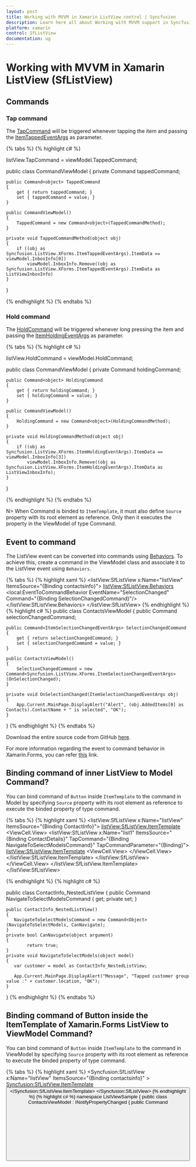 ```yaml
---
layout: post
title: Working with MVVM in Xamarin ListView control | Syncfusion
description: Learn here all about Working with MVVM support in Syncfusion Xamarin ListView (SfListView) control and more.
platform: xamarin
control: SfListView
documentation: ug
---
```


# Working with MVVM in Xamarin ListView (SfListView)

## Commands

### Tap command

The [TapCommand](https://help.syncfusion.com/cr/xamarin/Syncfusion.ListView.XForms.SfListView.html#Syncfusion_ListView_XForms_SfListView_TapCommand) will be triggered whenever tapping the item and passing the [ItemTappedEventArgs](https://help.syncfusion.com/cr/xamarin/Syncfusion.ListView.XForms.ItemTappedEventArgs.html) as parameter.

{% tabs %}
{% highlight c# %}

listView.TapCommand = viewModel.TappedCommand;

public class CommandViewModel
{
    private Command<Object> tappedCommand;

    public Command<object> TappedCommand
    {
        get { return tappedCommand; }
        set { tappedCommand = value; }
    }

    public CommandViewModel()
    {            
        TappedCommand = new Command<object>(TappedCommandMethod);
    }

    private void TappedCommandMethod(object obj)
    {
        if ((obj as Syncfusion.ListView.XForms.ItemTappedEventArgs).ItemData == viewModel.InboxInfo[0])
            viewModel.InboxInfo.Remove((obj as Syncfusion.ListView.XForms.ItemTappedEventArgs).ItemData as ListViewInboxInfo)
    }   
}

{% endhighlight %}
{% endtabs %}

### Hold command

The [HoldCommand](https://help.syncfusion.com/cr/xamarin/Syncfusion.ListView.XForms.SfListView.html#Syncfusion_ListView_XForms_SfListView_HoldCommand) will be triggered whenever long pressing the item and passing the [ItemHoldingEventArgs](https://help.syncfusion.com/cr/xamarin/Syncfusion.ListView.XForms.ItemHoldingEventArgs.html) as parameter.
 
{% tabs %}
{% highlight c# %}

listView.HoldCommand = viewModel.HoldCommand;

public class CommandViewModel
{
    private Command<Object> holdingCommand;

    public Command<object> HoldingCommand
    {
        get { return holdingCommand; }
        set { holdingCommand = value; }
    }

    public CommandViewModel()
    {
        HoldingCommand = new Command<object>(HoldingCommandMethod);
    }

    private void HoldingCommandMethod(object obj)
    {
        if ((obj as Syncfusion.ListView.XForms.ItemHoldingEventArgs).ItemData == viewModel.InboxInfo[3])
            viewModel.InboxInfo.Remove((obj as Syncfusion.ListView.XForms.ItemHoldingEventArgs).ItemData as ListViewInboxInfo);
    }
}

{% endhighlight %}
{% endtabs %}

N> When Command is binded to `ItemTemplate`, it must also define `Source` property with its root element as reference. Only then it executes the property in the ViewModel of type Command.

## Event to command

The ListView event can be converted into commands using [Behaviors](https://developer.xamarin.com/guides/xamarin-forms/behaviors/). To achieve this, create a command in the ViewModel class and associate it to the ListView event using `Behaviors`.

{% tabs %}
{% highlight xaml %}
<listView:SfListView x:Name="listView" ItemsSource="{Binding contactsinfo}">
    <listView:SfListView.Behaviors>
        <local:EventToCommandBehavior EventName="SelectionChanged" Command="{Binding SelectionChangedCommand}"/>
    </listView:SfListView.Behaviors>
</listView:SfListView>
{% endhighlight %}
{% highlight c# %}
public class ContactsViewModel
{
    public Command<ItemSelectionChangedEventArgs> selectionChangedCommand;

    public Command<ItemSelectionChangedEventArgs> SelectionChangedCommand
    {
        get { return selectionChangedCommand; }
        set { selectionChangedCommand = value; }
    }

    public ContactsViewModel()
    {
        SelectionChangedCommand = new Command<Syncfusion.ListView.XForms.ItemSelectionChangedEventArgs>(OnSelectionChanged);
    }

    private void OnSelectionChanged(ItemSelectionChangedEventArgs obj)
    {
        App.Current.MainPage.DisplayAlert("Alert", (obj.AddedItems[0] as Contacts).ContactName + " is selected", "OK");
    }
}
{% endhighlight %}
{% endtabs %}

Download the entire source code from GitHub [here](https://github.com/SyncfusionExamples/Load-xamarin.forms-listview-with-event-to-command-behavior).

For more information regarding the event to command behavior in Xamarin.Forms, you can refer [this](https://developer.xamarin.com/samples/xamarin-forms/Behaviors/EventToCommandBehavior/) link.

## Binding command of inner ListView to Model Command?

You can bind command of `Button` inside `ItemTemplate` to the command in Model by specifying `Source` property with its root element as reference to execute the binded property of type command.

{% tabs %}
{% highlight xaml %}
<listView:SfListView x:Name="listView" ItemsSource="{Binding ContactInfo}">
     <listView:SfListView.ItemTemplate>
        <DataTemplate>
           <ViewCell>
                <ViewCell.View>
                   <StackLayout>
                        <listView:SfListView x:Name="list1" ItemsSource="{Binding ContactDetails}" TapCommand="{Binding NavigateToSelectModelsCommand}" TapCommandParameter="{Binding}">
                            <listView:SfListView.ItemTemplate>
                                 <DataTemplate>
                                      <ViewCell>
                                          <ViewCell.View>
                                               <StackLayout BackgroundColor="Teal" >
                                                    <Label Text="{Binding ContactName} "/>
                                                    <Label Text="{Binding ContactNumber}"/>
                                                    <StackLayout HeightRequest="1" BackgroundColor="Gray"/>
                                                </StackLayout>
                                           </ViewCell.View>
                                       </ViewCell>
                                 </DataTemplate>
                            </listView:SfListView.ItemTemplate>
                        </listView:SfListView>
                    </StackLayout>
                </ViewCell.View>
            </ViewCell>
        </DataTemplate>
    </listView:SfListView.ItemTemplate>
</listView:SfListView>

{% endhighlight %}
{% highlight c# %}

public class ContactInfo_NestedListView
{
    public Command<Object> NavigateToSelectModelsCommand { get; private set; }

    public ContactInfo_NestedListView()
    {
       NavigateToSelectModelsCommand = new Command<Object>(NavigateToSelectModels, CanNavigate);
    }
    private bool CanNavigate(object argument)
    {
            return true;
    }
    private void NavigateToSelectModels(object model)
    {
       var customer = model as ContactInfo_NestedListView;
            
       App.Current.MainPage.DisplayAlert("Message", "Tapped customer group value :" + customer.location, "OK");
    }
}
{% endhighlight %}
{% endtabs %}

## Binding command of Button inside the ItemTemplate of Xamarin.Forms ListView to ViewModel Command?

You can bind command of `Button` inside `ItemTemplate` to the command in ViewModel by specifying `Source` property with its root element as reference to execute the binded property of type command.

{% tabs %}
{% highlight xaml %}
<Syncfusion:SfListView x:Name="listView" ItemsSource="{Binding contactsinfo}" >
    <Syncfusion:SfListView.ItemTemplate>
        <DataTemplate>
            <ViewCell>
                <Grid >
                    <Button Text="Delete" Command="{Binding Path=BindingContext.DeleteCommand, Source={x:Reference listView}}" CommandParameter="{x:Reference listView}"/>
                </Grid>
            </ViewCell>
        </DataTemplate>
    </Syncfusion:SfListView.ItemTemplate>
</Syncfusion:SfListView>
{% endhighlight %}
{% highlight c# %}
namespace ListViewSample 
{
    public class ContactsViewModel : INotifyPropertyChanged
    {
        public Command<object> DeleteCommand { get; set; }
         
        public ContactsViewModel()
        {
            DeleteCommand = new Command<object>(OnTapped);
        }

        private void OnTapped(object obj)
        {
            var contact = obj as Contacts;
            contactsInfo.Remove(contact);
            App.Current.MainPage.DisplayAlert("Message","Item Deleted :" +contact.ContactName,"Ok");
        }
    }
}        
{% endhighlight %}
{% endtabs %}

You can download the sample from GitHub [here](https://github.com/SyncfusionExamples/How-bind-a-Command-of-Button-inside-the-ItemTemplate-of-Xamarin.Forms-ListView-to-ViewModel-Command).

## ListView with Prism Framework

The `SfListView` allows the user to work with `Prism` for MVVM Framework. Steps to be followed:

1. Replace your application to prism application in App.xaml file.
2. Inherit App.xaml.cs from prism application instead of your application.
3. Create a prism namespace library reference in xaml file of the `ContentPage`.
4. Connect view and view model instead of binding context by registering them.

{% tabs %}
{% highlight c# %}
public partial class App : PrismApplication
{
    public App(IPlatformInitializer initializer = null) : base(initializer) { }

    protected override void OnInitialized()
    {
        InitializeComponent();

    }

    protected override void RegisterTypes()
    {
        Container.RegisterTypeForNavigation<MainPage, MainPageViewModel>();
    }
}

{% endhighlight %}
{% endtabs %}

{% tabs %}
{% highlight xaml %}
<?xml version="1.0" encoding="utf-8" ?>
<prism:PrismApplication xmlns="http://xamarin.com/schemas/2014/forms"
                        xmlns:x="http://schemas.microsoft.com/winfx/2009/xaml"
                        xmlns:prism="clr-namespace:Prism.Unity;assembly=Prism.Unity.Forms"
                        x:Class="ListViewPrism.App">
</prism:PrismApplication>

{% endhighlight %}
{% endtabs %}

{% tabs %}
{% highlight xaml %}
<ContentPage xmlns="http://xamarin.com/schemas/2014/forms"
             xmlns:x="http://schemas.microsoft.com/winfx/2009/xaml"
             xmlns:prism="clr-namespace:Prism.Mvvm;assembly=Prism.Forms"
             xmlns:local="clr-namespace:ListViewPrism;assembly=ListViewPrism"
             xmlns:syncfusion="clr-namespace:Syncfusion.ListView.XForms;assembly=Syncfusion.SfListView.XForms"
             x:Class="ListViewPrism.Views.MainPage"
             Title="MainPage">
    <StackLayout HorizontalOptions="FillAndExpand" VerticalOptions="FillAndExpand">
        <syncfusion:SfListView x:Name="listView" ItemSize="70" ItemSpacing="0,0,5,0"
                             AutoFitMode="Height"
                             ItemsSource="{Binding ContactsInfo}" IsStickyHeader="True" 
                             AllowSwiping="True" IsStickyGroupHeader="True" GroupHeaderSize="50">
        </syncfusion:SfListView>
    </StackLayout>
</ContentPage>    
{% endhighlight %}
{% endtabs %}

For more details, refer to [https://xamgirl.com/prism-in-xamarin-forms-step-by-step-part-1](https://xamgirl.com/prism-in-xamarin-forms-step-by-step-part-1).

Download the entire source code from GitHub [here](https://github.com/SyncfusionExamples/Using-xamarin.forms-listview-in-prism).

## ListView with MVVMCross

The `SfListView` allows users work with `MVVMCross` Framework. Follow the below steps to work with MVVMCross Framework:

1. Inherit App.cs from `MvxApplication` instead of your application.
{% capture codesnippet1 %}
{% tabs %}
{% highlight c# %}
public class CoreApp : MvvmCross.Core.ViewModels.MvxApplication
{
    public override void Initialize()
    {

    }
}
{% endhighlight %}
{% endtabs %}
{% endcapture %}
{{ codesnippet1 | OrderList_Indent_Level_1 }}

2. Inherit ViewModel from the `MvxViewModel`.
{% capture codesnippet2 %}
{% tabs %}
{% highlight c# %}
public class MvxFormsViewModel : MvxViewModel
{
    public MvxFormsViewModel()
    {

    }
}
{% endhighlight %}
{% endtabs %}
{% endcapture %}
{{ codesnippet2 | OrderList_Indent_Level_1 }}

3. Connect view and view model instead of binding context by registering them.
{% capture codesnippet3 %}
{% tabs %}
{% highlight c# %}
public class CoreApp : MvvmCross.Core.ViewModels.MvxApplication
{
    public override void Initialize()
    {
        CreatableTypes()
            .EndingWith("Service")
            .AsInterfaces()
            .RegisterAsLazySingleton();

        RegisterNavigationServiceAppStart<ViewModels.MvxFormsViewModel>();
    }
}
{% endhighlight %}
{% endtabs %}
{% endcapture %}
{{ codesnippet3 | OrderList_Indent_Level_1 }}

4. Derive `MainActivity` and `AppDelegate` from `MvxFormsAppCompatActivity` and `MvxFormsApplicationDelegate` for initializing renderer.
{% capture codesnippet4 %}
{% tabs %}
{% highlight c# %}
public class MainActivity : MvxFormsAppCompatActivity
{
    protected override void OnCreate(Bundle bundle)
    {
        base.OnCreate(bundle);
        TabLayoutResource = Resource.Layout.Tabbar;
        ToolbarResource = Resource.Layout.Toolbar;
    }
}

public partial class AppDelegate : MvxFormsApplicationDelegate
{
    public override UIWindow Window { get; set; }

    public override bool FinishedLaunching(UIApplication app, NSDictionary options)
    {
        SfListViewRenderer.Init();
    }
}
{% endhighlight %}
{% endtabs %}
{% endcapture %}
{{ codesnippet4 | OrderList_Indent_Level_1 }}

For more details, refer to this [documentation](https://www.mvvmcross.com/documentation/getting-started/mvvmcross-overview).

You can download the entire source code of this demo in the following link: [Source code](https://github.com/SyncfusionExamples/listview_MVVMCross).

## Binding properties in MVVM pattern

### Binding ItemsSource

`SfListView` support to bind the [ItemsSource](https://help.syncfusion.com/cr/xamarin/Syncfusion.ListView.XForms.SfListView.html#Syncfusion_ListView_XForms_SfListView_ItemsSource) property to populate the list view items from view model.

{% tabs %}
{% highlight xaml %}
<?xml version="1.0" encoding="utf-8" ?>
<ContentPage xmlns="http://xamarin.com/schemas/2014/forms"
             xmlns:x="http://schemas.microsoft.com/winfx/2009/xaml"
             xmlns:local="clr-namespace:MVVM"
             xmlns:syncfusion="clr-namespace:Syncfusion.ListView.XForms;assembly=Syncfusion.SfListView.XForms"
             x:Class="MVVM.MainPage">
    <ContentPage.BindingContext>
        <local:BookInfoRepository/>
    </ContentPage.BindingContext>
</ContentPage>
<syncfusion:SfListView x:Name="listView" ItemsSource="{Binding BookInfoCollection}"/>
{% endhighlight %}
{% highlight c# %}
listView.SetBinding(SfListView.ItemsSourceProperty, new Binding("BookInfoCollection", BindingMode.OneWay));
{% endhighlight %}
{% endtabs %}


{% tabs %}
{% highlight c# %}
//ViewModel.cs
public class BookInfoRepository : INotifyPropertyChanged
{
    private ObservableCollection<BookInfo> bookInfoCollection;
    public event PropertyChangedEventHandler PropertyChanged;

    public ObservableCollection<BookInfo> BookInfoCollection
    {
        get { return bookInfoCollection; }
        set 
             { 
                 this.bookInfoCollection = value;
         this.OnPropertyChanged("BookInfoCollection");
              }
    }

    public void OnPropertyChanged(string name)
    {
        if (this.PropertyChanged != null)
            this.PropertyChanged(this, new PropertyChangedEventArgs(name));
    }

    public BookInfoRepository()
    {
        GenerateNewBookInfo();
    }

    private void GenerateNewBookInfo()
    {
        BookInfoCollection = new ObservableCollection<BookInfo>();
        BookInfoCollection.Add(new BookInfo() { BookName = "Machine Learning Using C#", BookDescription = "You’ll learn several different approaches to applying machine learning"});
        BookInfoCollection.Add(new BookInfo() { BookName = "Object-Oriented Programming in C#", BookDescription = "Object-oriented programming is the de facto programming paradigm"});
        BookInfoCollection.Add(new BookInfo() { BookName = "C# Code Contracts", BookDescription = "Code Contracts provide a way to convey code assumptions"});
    }
}
{% endhighlight %}
{% endtabs %}

### Binding SelectedItem

`SfListView` support to select the items through binding the [SelectedItem](https://help.syncfusion.com/cr/xamarin/Syncfusion.ListView.XForms.SfListView.html#Syncfusion_ListView_XForms_SfListView_SelectedItem) property from view model by implementing the `INotifyPropertyChanged` interface that gives the call back notification to UI.

{% tabs %}
{% highlight xaml %}
<syncfusion:SfListView x:Name="listView" 
                       SelectedItem="{Binding SelectedItem}"
                       ItemsSource="{Binding BookInfoCollection}"/>
{% endhighlight %}
{% highlight c# %}
listView.SetBinding(SfListView.SelectedItemProperty, new Binding("SelectedItem", BindingMode.TwoWay));
{% endhighlight %}
{% endtabs %}

{% tabs %}
{% highlight c# %}
//ViewModel.cs
public class BookInfoRepository : INotifyPropertyChanged
{
    private object selectedItem;
    public object SelectedItem
    {
        get { return this.selectedItem; }
        set
        {
            this.selectedItem = value;
            this.OnPropertyChanged("SelectedItem");
        }
    }
    public BookInfoRepository()
    {
        SelectedItem = BookInfoCollection[2];
    }
}
{% endhighlight %}
{% endtabs %}

Download the entire sample from GitHub [here](https://github.com/SyncfusionExamples/xamarin-forms-listview-selected-item-binding).

### Binding SelectedItems

`sfListView` support to select multiple items through binding the [SelectedItems](https://help.syncfusion.com/cr/xamarin/Syncfusion.ListView.XForms.SfListView.html#Syncfusion_ListView_XForms_SfListView_SelectedItems) property from view model with ObservableCollection<object> type. Set the [SelectionMode](https://help.syncfusion.com/cr/xamarin/Syncfusion.ListView.XForms.SfListView.html#Syncfusion_ListView_XForms_SfListView_SelectionMode) property as `Multiple`.

{% tabs %}
{% highlight xaml %}
<syncfusion:SfListView x:Name="listView"
                        SelectionMode="Multiple"
                        SelectedItems="{Binding SelectedItems}"
                        ItemsSource="{Binding BookInfoCollection}"/>
{% endhighlight %}
{% highlight c# %}
listView.SelectionMode = SelectionMode.Multiple;
listView.SetBinding(SfListView.SelectedItemsProperty, new Binding("SelectedItems", BindingMode.TwoWay));
{% endhighlight %}
{% endtabs %}

{% tabs %}
{% highlight c# %}
//ViewModel.cs
public class BookInfoRepository : INotifyPropertyChanged
{
    public event PropertyChangedEventHandler PropertyChanged;
    private ObservableCollection<object> selectedItems;

    public ObservableCollection<object> SelectedItems
    {
        get { return this.selectedItems; }
        set
        {
            this.selectedItems = value;
            this.OnPropertyChanged("SelectedItems");
        }
    }

    public void OnPropertyChanged(string name)
    {
        if (this.PropertyChanged != null)
            this.PropertyChanged(this, new PropertyChangedEventArgs(name));
    }

    public BookInfoRepository()
    {
        SelectedItems = new ObservableCollection<object>();
        SelectedItems.Add(BookInfoCollection[1]);
        SelectedItems.Add(BookInfoCollection[2]);
    }
}
{% endhighlight %}
{% endtabs %}

Download the entire sample from GitHub [here](https://github.com/SyncfusionExamples/xamarin.forms-listview-selecteditems-binding).

### Binding SelectionChanged event

In `SfListView`, the [SelectionChanged](https://help.syncfusion.com/cr/xamarin/Syncfusion.ListView.XForms.SfListView.html#Syncfusion_ListView_XForms_SfListView_SelectionChanged) event is raised once the selection process has been completed. MVVM for the `SelectionChanged` event can be achieved by binding through the event to command converter. 

Refer [event to command](https://www.syncfusion.com/kb/7523/how-to-turn-events-into-commands-with-behaviors-in-sflistview) knowledge base to create the command for event using behavior.

{% tabs %}
{% highlight xaml %}
<syncfusion:SfListView x:Name="listView" 
                       ItemsSource="{Binding BookInfoCollection}">
    <syncfusion:SfListView.Behaviors>
        <local:EventToCommandBehavior EventName="SelectionChanged" Command="{Binding SelectedItem}" 
                                          Converter="{StaticResource EventArgs}"/>
    </syncfusion:SfListView.Behaviors>
</syncfusion:SfListView>
{% endhighlight %}
{% endtabs %}

{% tabs %}
{% highlight c# %}
//ViewModel.cs
public class BookInfoRepository : INotifyPropertyChanged
{
    private Command<ItemSelectionChangedEventArgs> selectedItem

    public Command<ItemSelectionChangedEventArgs> SelectedItem
    {
        get { return this.selectedItem; }
        set
        {
            this.selectedItem = value;
            this.OnPropertyChanged("SelectedItem");
        }
    }

    public BookInfoRepository()
    {
        selectedItem = new Command<ItemSelectionChangedEventArgs>(OnSelectionChanged);
    }

    ///<summary>
    ///Remove the selected item
    ///</summary>
    public void OnSelectionChanged(ItemSelectionChangedEventArgs obj)
    {
        var eventArgs = obj as ItemSelectionChangedEventArgs;
        var item= eventArgs.AddedItems[0];
        this.bookInfoCollection.Remove(this.BookInfoCollection.FirstOrDefault(x => x == item));
    }
}
{% endhighlight %}
{% endtabs %}

Download the entire sample from GitHub [here](https://github.com/SyncfusionExamples/Xamarin-forms-listview-selected-item-binding-selectionchanged-event-).

### Binding SelectionChanging event

In ListView, the [SelectionChanging](https://help.syncfusion.com/cr/xamarin/Syncfusion.ListView.XForms.SfListView.html#Syncfusion_ListView_XForms_SfListView_SelectionChanging) event will be raised when selecting an item at the execution time. MVVM for the `SelectionChanging` event can be achieved by binding through the event to command converter.

Refer [event to command](https://www.syncfusion.com/kb/7523/how-to-turn-events-into-commands-with-behaviors-in-sflistview) knowledge base to create the command for event using behavior.

{% tabs %}
{% highlight xaml %}
<syncfusion:SfListView x:Name="listView" 
                       ItemsSource="{Binding BookInfoCollection}">
    <syncfusion:SfListView.Behaviors>
        <local:EventToCommandBehavior EventName="SelectionChanging" Command="{Binding SelectedItem}" 
                                          Converter="{StaticResource EventArgs}"/>
    </syncfusion:SfListView.Behaviors>
</syncfusion:SfListView>
{% endhighlight %}
{% endtabs %}

{% tabs %}
{% highlight c# %}
//ViewModel.cs
public class BookInfoRepository : INotifyPropertyChanged
{
    private Command<ItemSelectionChangingEventArgs> selectedItem

    public Command<ItemSelectionChangingEventArgs> SelectedItem
    {
        get { return this.selectedItem; }
        set
        {
            this.selectedItem = value;
            this.OnPropertyChanged("SelectedItem");
        }
    }

    public BookInfoRepository()
    {
        selectedItem = new Command<ItemSelectionChangingEventArgs>(OnSelectionChanging);
    }

    ///<summary>
    ///To disable the selection for particular item
    ///</summary>
    public void OnSelectionChanging(ItemSelectionChangingEventArgs obj)
    {
        var eventArgs = obj as ItemSelectionChangingEventArgs;
        if (eventArgs.AddedItems.Count > 0 && eventArgs.AddedItems[0] == this.BookInfoCollection[0])
            eventArgs.Cancel = true;
    }
}
{% endhighlight %}
{% endtabs %}

Download the entire sample from GitHub [here](https://github.com/SyncfusionExamples/Xamarin-forms-listview-selected-item-binding-selectionchanging-event).

N> Similarly, you can bind the [ItemTapped](https://help.syncfusion.com/cr/xamarin/Syncfusion.ListView.XForms.SfListView.html#Syncfusion_ListView_XForms_SfListView_ItemTapped), [ItemDoubleTapped](https://help.syncfusion.com/cr/xamarin/Syncfusion.ListView.XForms.SfListView.html#Syncfusion_ListView_XForms_SfListView_ItemDoubleTapped), and [ItemHolding](https://help.syncfusion.com/cr/xamarin/Syncfusion.ListView.XForms.SfListView.html#Syncfusion_ListView_XForms_SfListView_ItemHolding) event.

### Handling ItemTapped action

`SfListView` supports binding the [TapCommand](https://help.syncfusion.com/cr/xamarin/Syncfusion.ListView.XForms.SfListView.html#Syncfusion_ListView_XForms_SfListView_TapCommand) property with the item taped action from view model, where you can write navigation or any other action code in the execution. When defining the command, [ItemTappedEventArgs](https://help.syncfusion.com/cr/xamarin/Syncfusion.ListView.XForms.ItemTappedEventArgs.html) will be passed as command parameter which has item information in execution. 

You can define the command parameter for `TapCommand` using [TappedCommandParameter](https://help.syncfusion.com/cr/xamarin/Syncfusion.ListView.XForms.SfListView.html#Syncfusion_ListView_XForms_SfListView_TapCommandParameter), where you can get the element reference passed in view model.

{% tabs %}
{% highlight xaml %}
<syncfusion:SfListView x:Name="listView" 
                    TapCommand="{Binding TapCommand}"
                    ItemsSource="{Binding BookInfoCollection}"/>
{% endhighlight %}
{% highlight c# %}
listView.SetBinding(SfListView.TapCommandProperty, new Binding("TapCommand", BindingMode.OneWay));
{% endhighlight %}
{% endtabs %}

{% tabs %}
{% highlight c# %}
//ViewModel.cs
public class BookInfoRepository : INotifyPropertyChanged
{
    private Command tapCommand;

    public Command TapCommand
    {
        get { return tapCommand; }
        protected set { tapCommand = value; }
    }

    public BookInfoRepository()
    {
        tapCommand = new Command(OnItemTapped);
    }

    ///<summary>
    ///To display tapped item content
    ///</summary>
    public void OnItemTapped(object obj)
    {
        var eventArgs = obj as Syncfusion.ListView.XForms.ItemTappedEventArgs;
        var bookName = (eventArgs.ItemData as BookInfo).BookName;
        var bookDescription = (eventArgs.ItemData as BookInfo).BookDescription;
        var display = Application.Current.MainPage.DisplayAlert(bookName, "Description:" + bookDescription, "Ok");
    }
}
{% endhighlight %}
{% endtabs %}

Download the entire sample from GitHub [here]https://github.com/SyncfusionExamples/xamarin-forms-listview-itemtapped-mvvm).

### Handling ItemHolding action

`SfListView` supports binding the [HoldCommand](https://help.syncfusion.com/cr/xamarin/Syncfusion.ListView.XForms.SfListView.html#Syncfusion_ListView_XForms_SfListView_HoldCommand) property with the item holding action from view model, where you can write navigation or any other action code in the execution. When defining the command, [ItemHoldingEventArgs](https://help.syncfusion.com/cr/xamarin/Syncfusion.ListView.XForms.ItemHoldingEventArgs.html) will be passed as command parameter which has item information in execution. 

You can define the command parameter for the `HoldCommand` using [HoldCommandParameter](https://help.syncfusion.com/cr/xamarin/Syncfusion.ListView.XForms.SfListView.html#Syncfusion_ListView_XForms_SfListView_HoldCommandParameter), where you can get the element reference passed in view model.

{% tabs %}
{% highlight xaml %}
<syncfusion:SfListView x:Name="listView"                     
                       HoldCommand="{Binding HoldCommand}"
                       ItemsSource="{Binding BookInfoCollection}"/>
{% endhighlight %}
{% highlight c# %}
listView.SetBinding(SfListView.HoldCommandProperty, new Binding("HoldCommand", BindingMode.OneWay));
{% endhighlight %}
{% endtabs %}

{% tabs %}
{% highlight c# %}
//ViewModel.cs
public class BookInfoRepository : INotifyPropertyChanged
{
    private Command holdCommand;

    public Command HoldCommand
    {
        get { return holdCommand; }
        protected set { holdCommand = value; }
    }

    public BookInfoRepository()
    {
        holdCommand = new Command(OnHold);
    }

    ///<summary>
    /// Displays the item holding content
    ///</summary>
    public void OnHold(object obj)
    {
        var eventArgs = obj as Syncfusion.ListView.XForms.ItemHoldingEventArgs;           
        Application.Current.MainPage.DisplayAlert("Type Of Item :" + eventArgs.ItemType, "Item Tapped Position : + " +eventArgs.Position , "Ok");
    }
}
{% endhighlight %}
{% endtabs %}

Download the entire sample from GitHub [here](https://github.com/SyncfusionExamples/Xamarin-forms-listview-itemholding-).

### Binding button command

The contents loaded in the [ItemTemplate](https://help.syncfusion.com/cr/xamarin/Syncfusion.ListView.XForms.SfListView.html#Syncfusion_ListView_XForms_SfListView_ItemTemplate) can be bound from the view model using their commands or gestures, where you can customize the loaded content or any other action code needed in the call back. You will get the `BindingContext` of [ListViewItem](https://help.syncfusion.com/cr/xamarin/Syncfusion.ListView.XForms.ListViewItem.html) as the parameter in execution when defining the command button. 

You can also get the reference of element bound as parameter by using command parameter of loaded elements.

{% tabs %}
{% highlight xaml %}
<syncfusion:SfListView x:Name="listView" AutoFitMode="Height"
                SelectedItem="{Binding SelectedItem}"                      
                ItemsSource="{Binding BookInfoCollection}">
    <syncfusion:SfListView.ItemTemplate>
        <DataTemplate>
            <Frame HasShadow="True" Margin="5,5,5,5" >
                <Grid Padding="5">
                    <Grid.RowDefinitions>
                        <RowDefinition Height="*" />
                        <RowDefinition Height="2*" />
                    </Grid.RowDefinitions>
                    <Button x:Name="bookName" Text="{Binding BookName}" Command="{Binding Path=BindingContext.BackgroundColorCommand, Source={x:Reference listView}}" CommandParameter="{x:Reference bookName}}" BackgroundColor="Transparent" FontAttributes="Bold" FontSize="19"/>
                    <Label Grid.Row="1" Text="{Binding BookDescription}" FontSize="15" />
                </Grid>
            </Frame>
        </DataTemplate>
    </syncfusion:SfListView.ItemTemplate>
</syncfusion:SfListView>
{% endhighlight %}
{% highlight c# %}
 listView.ItemTemplate = new DataTemplate(() =>
 {
    var frame = new Frame();
    frame.HasShadow = true;
    frame.Margin = 5;
    var grid = new Grid();
    grid.Padding = 5;
    var button = new Button();
    Binding binding = new Binding();
    binding.Path = "BookName";
    button.SetBinding(Button.TextProperty, binding);
    button.Command = this.viewModel.BackgroundColorCommand;
    button.BackgroundColor = Color.Transparent;
    button.FontAttributes = FontAttributes.Bold;
    button.FontSize = 19;
    var label = new Label();
    Binding bind = new Binding();
    bind.Path = "BookDescription";
    label.SetBinding(Label.TextProperty, bind);
    label.FontSize = 15;
    grid.Children.Add(button);
    grid.Children.Add(label, 0, 1);
    frame.Content = grid;
    return frame;
 });
{% endhighlight %}
{% endtabs %}

{% tabs %}
{% highlight c# %}
public class BookInfoRepository : INotifyPropertyChanged
{
    private Command backgroundColorCommand;

    public Command BackgroundColorCommand
    {
        get { return backgroundColorCommand; }
        protected set { backgroundColorCommand = value; }
    }

    public BookInfoRepository()
    {
        backgroundColorCommand = new Command(OnButtonTapped);
    }

    ///<summary>
    ///To display tapped item content
    ///</summary>
    public void OnButtonTapped(object obj)
    {
        var firstButton = obj as Button;
        firstButton.BackgroundColor = Color.AliceBlue;            
    }
}
{% endhighlight %}
{% endtabs %}

Download the entire sample from GitHub [here](https://github.com/SyncfusionExamples/Xamarin-forms-listview-viewmodel-binding-button-command).

### Processing LoadMore

`SfListView` supports binding the [LoadMoreOption](https://help.syncfusion.com/cr/xamarin/Syncfusion.ListView.XForms.SfListView.html#Syncfusion_ListView_XForms_SfListView_LoadMoreOption), [LoadMoreCommand](https://help.syncfusion.com/cr/xamarin/Syncfusion.ListView.XForms.SfListView.html#Syncfusion_ListView_XForms_SfListView_LoadMoreCommand), and [IsBusy](https://help.syncfusion.com/cr/xamarin/Syncfusion.ListView.XForms.SfListView.html#Syncfusion_ListView_XForms_SfListView_IsBusy) properties from view model to load more number of items at runtime. `LoadMoreOption` enables load more manually or automatically the items when loading the items at runtime. `LoadMoreCommand` executes to load the items form view model. The `IsBusy` property notifies that the items are populating from view model to show or hide the load more view. 

The `IsBusy` property in view model shows the busy indicator when populating the [ItemsSource](https://help.syncfusion.com/cr/xamarin/Syncfusion.ListView.XForms.SfListView.html#Syncfusion_ListView_XForms_SfListView_ItemsSource).

{% tabs %}
{% highlight xaml %}
<syncfusion:SfListView x:Name="listView"                            
                        LoadMoreOption="Auto"
                        LoadMoreCommand="{Binding LoadMoreItemsCommand}"
                        LoadMoreCommandParameter="{Binding Source={x:Reference Name=listView}}"
                        IsBusy="{Binding IsBusy}"
                        ItemsSource="{Binding BookInfoCollection}">
{% endhighlight %}
{% highlight c# %}
listView.LoadMoreOption = LoadMoreOption.Auto;
listView.SetBinding(SfListView.LoadMoreCommandProperty, new Binding("LoadMoreItemsCommand", BindingMode.OneWay));
listView.LoadMoreCommandParameter = listView;
listView.SetBinding(SfListView.IsBusyProperty, new Binding("IsBusy", BindingMode.OneWay));
{% endhighlight %}
{% endtabs %}

{% tabs %}
{% highlight c# %}
public class ViewModel:INotifyPropertyChanged
{
    private bool isBusy;
    public bool IsBusy
    {
        get { return isBusy; }
        set
        {
            this.isBusy = value;
            RaisePropertyChanged("IsBusy");
        }
    }
    private int totalItems = 22;
    public Command<object> LoadMoreItemsCommand { get; set; }

    public ViewModel()
    {
        BookInfoCollection = new ObservableCollection<BookInfo>();
        AddBookInfos(0, 3);
        LoadMoreItemsCommand = new Command<object>(LoadMoreItems);
    }

    private bool CanLoadMoreItems(object obj)
    {
        if (BookInfoCollection.Count >= totalItems)
            return false;
        return true;
    }

    private async void LoadMoreItems(object obj)
    {
        var listview = obj as Syncfusion.ListView.XForms.SfListView;
        try
        {
            IsBusy = true;

            await Task.Delay(1000);

            var index = BookInfoCollection.Count;
            var count = index + 3 >= totalItems ? totalItems - index : 3;
            AddBookInfos(index, 3);

        }
        catch
        {

        }
        finally
        {
            IsBusy = false;
        }
    }

    private void AddBookInfos(int index, int count)
    {
        int bookNameCount = 0;
        int bookDescriptionCount = 0;
        for (int i = index; i < index + count; i++)
        {
            if (bookNameCount == 11)
                bookNameCount = 0;
            if (bookDescriptionCount == 11)
                bookDescriptionCount = 0;
            BookInfoCollection.Add(new BookInfo() { BookName = bookNames[bookNameCount] , BookDescription =  bookDescription[bookDescriptionCount] });
            bookNameCount++;
            bookDescriptionCount++;
        }
    }
}
{% endhighlight %}
{% endtabs %}

You can download the entire sample from GitHub [here](https://github.com/SyncfusionExamples/xamarin-listview-loadmore).

N> You can refer to our [Xamarin ListView](https://www.syncfusion.com/xamarin-ui-controls/xamarin-listview) feature tour page for its groundbreaking feature representations. You can also explore our [Xamarin.Forms ListView example](https://github.com/SyncfusionExamples/ListView-GettingStarted-in-Xamarin-Forms) to know how to render set of data items with Xamarin.Forms views or custom templates.

## See also

[How to bind command from ViewModel to external ItemTemplate of Xamarin.Forms ListView](https://www.syncfusion.com/kb/11029)                                                                                                                                        
[Working with ListView in Reactive MVVM](https://www.syncfusion.com/kb/9319/)
[Working with SfListView and Prism for Xamarin.Forms](https://www.syncfusion.com/kb/8763/)                                                                                                                                                             
[How to navigate page from ViewModel using button in ListViewItem](https://www.syncfusion.com/kb/7520/)                                                                                                                                                                                                                            
[How to turn Events into Commands with Behaviors in SfListView](https://www.syncfusion.com/kb/7523/)          
[How to handle touch interaction using MR.Gesture in Xamarin.Forms ListView (SfListView)](https://www.syncfusion.com/kb/11351)                                                                                                                                                                                                                                                                                                                                                  
[How to update ListView on property change in Xamarin.Forms (SfListView)](https://www.syncfusion.com/kb/11419)                                                                                                                                                                          
[How to show time in Xamarin.Forms ListView (SfListView)](https://www.syncfusion.com/kb/11438/)                                                                                                                                                                     
[How to filter Xamarin.Forms ListView (SfListView) using MVVM](https://www.syncfusion.com/kb/11478/)                                                                                                                                                                                                                                                        
[How to use ListView events using Prism Framework in Xamarin.Forms (SfListView)](https://www.syncfusion.com/kb/11681/)                                                                                                                                                                                                                                                                                          
[How to work with Prism using the EventToCommandBehavior in Xamarin.Forms ListView (SfListView)](https://www.syncfusion.com/kb/11680/)                                                                                                                                                                                                                                              
[How to make navigation for a corresponding tapped item named page in Xamarin.Forms ListView (SfListView)](https://www.syncfusion.com/kb/11668/)                                                                                                                                                                                                                        
